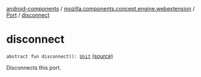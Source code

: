 [android-components](../../index.md) / [mozilla.components.concept.engine.webextension](../index.md) / [Port](index.md) / [disconnect](./disconnect.md)

# disconnect

`abstract fun disconnect(): `[`Unit`](https://kotlinlang.org/api/latest/jvm/stdlib/kotlin/-unit/index.html) [(source)](https://github.com/mozilla-mobile/android-components/blob/master/components/concept/engine/src/main/java/mozilla/components/concept/engine/webextension/WebExtension.kt#L249)

Disconnects this port.

